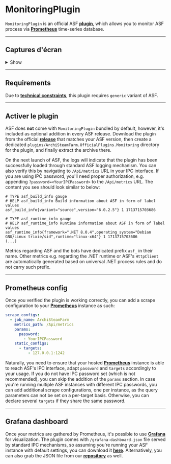 # MonitoringPlugin

`MonitoringPlugin` is an official ASF **[plugin](https://github.com/JustArchiNET/ArchiSteamFarm/wiki/Plugins)**, which allows you to monitor ASF process via **[Prometheus](https://prometheus.io)** time-series database.

---

## Captures d'écran

<details>
  <summary>Show</summary>

![screenshot](https://github.com/JustArchiNET/ArchiSteamFarm/assets/1069029/46778d0b-1ee6-4dab-8645-eb179f09468e)

</details>

---

## Requirements

Due to **[technical constraints](https://github.com/JustArchiNET/ArchiSteamFarm/wiki/Plugins-development#native-dependencies)**, this plugin requires `generic` variant of ASF.

---

## Activer le plugin

ASF does **not** come with `MonitoringPlugin` bundled by default, however, it's included as optional addition in every ASF release. Download the plugin from the official **[release](https://github.com/JustArchiNET/ArchiSteamFarm/releases/latest)** that matches your ASF version, then create a dedicated `plugins/ArchiSteamFarm.OfficialPlugins.Monitoring` directory for the plugin, and finally extract the archive there.

On the next launch of ASF, the logs will indicate that the plugin has been successfully loaded through standard ASF logging mechanism. You can also verify this by navigating to `/Api/metrics` URL in your IPC interface. If you are using IPC password, you'll need proper authorization, e.g. appending `?password=<YourIPCPassword>` to the `/Api/metrics` URL. The content you see should look similar to below:

```text
# TYPE asf_build_info gauge
# HELP asf_build_info Build information about ASF in form of label values
asf_build_info{variant="source",version="6.0.2.5"} 1 1713715703686

# TYPE asf_runtime_info gauge
# HELP asf_runtime_info Runtime information about ASF in form of label values
asf_runtime_info{framework=".NET 8.0.4",operating_system="Debian GNU/Linux trixie/sid",runtime="linux-x64"} 1 1713715703686
(...)
```

Metrics regarding ASF and the bots have dedicated prefix `asf_` in their name. Other metrics e.g. regarding the .NET runtime or ASF's `HttpClient` are automatically generated based on universal .NET process rules and do not carry such prefix.

---

## Prometheus config

Once you verified the plugin is working correctly, you can add a scrape configuration to your **[Prometheus](https://prometheus.io)** instance as such:

```yaml
scrape_configs:
  - job_name: ArchiSteamFarm
    metrics_path: /Api/metrics
    params:
      password:
        - YourIPCPassword
    static_configs:
      - targets:
          - 127.0.0.1:1242
```

Naturally, you need to ensure that your hosted **[Prometheus](https://prometheus.io)** instance is able to reach ASF's IPC interface, adapt `password` and `targets` accordingly to your usage. If you do not have IPC password set (which is not recommended), you can skip the addition of the `params` section. In case you're running multiple ASF instances with different IPC passwords, you can add additional scrape configurations, one per instance, as the query parameters can not be set on a per-target basis. Otherwise, you can declare several `targets` if they share the same password.

---

## Grafana dashboard

Once your metrics are gathered by Prometheus, it's possible to use **[Grafana](https://grafana.com)** for visualization. The plugin comes with `/grafana-dashboard.json` file served by standard IPC mechanisms, so assuming you're running your ASF instance with default settings, you can download it **[here](http://127.0.0.1:1242/grafana-dashboard.json)**. Alternatively, you can also grab the JSON file from our **[repository](https://raw.githubusercontent.com/JustArchiNET/ArchiSteamFarm/main/ArchiSteamFarm.OfficialPlugins.Monitoring/overlay/all/www/grafana-dashboard.json)** as well.